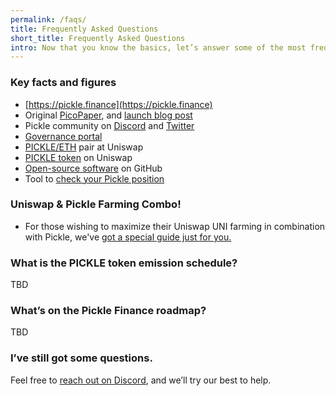 ```yaml
---
permalink: /faqs/
title: Frequently Asked Questions
short_title: Frequently Asked Questions
intro: Now that you know the basics, let’s answer some of the most frequently asked questions.
---
```


### Key facts and figures

- [https://pickle.finance](https://pickle.finance)
- Original [PicoPaper](https://pickle.finance/pickle-pico-paper-en.pdf), and [launch blog post](https://medium.com/@picklefinance/pickle-finance-launch-beea2eb8eacb)
- Pickle community on [Discord](http://discord.gg/gR85hmC) and [Twitter](https://twitter.com/picklefinance)
- [Governance portal](https://snapshot.page/#/pickle)
- [PICKLE/ETH](https://uniswap.info/pair/0xdc98556Ce24f007A5eF6dC1CE96322d65832A819) pair at Uniswap
- [PICKLE token](https://uniswap.info/token/0x429881672b9ae42b8eba0e26cd9c73711b891ca5) on Uniswap
- [Open-source software](https://github.com/pickle-finance/contracts) on GitHub
- Tool to [check your Pickle position](https://vfat.tools/pickle/)

### Uniswap & Pickle Farming Combo!

- For those wishing to maximize their Uniswap UNI farming in combination with Pickle, we've [got a special guide just for you.](/pages/uniswap-pickle/)

### What is the PICKLE token emission schedule?

TBD

### What’s on the Pickle Finance roadmap?

TBD

### I’ve still got some questions.

Feel free to [reach out on Discord](http://discord.gg/gR85hmC), and we’ll try our best to help.
